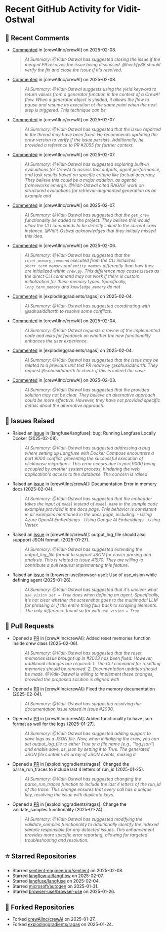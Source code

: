 # Recent GitHub Activity for Vidit-Ostwal

## 💬 Recent Comments
- [Commented](https://github.com/crewAIInc/crewAI/issues/2023#issuecomment-2644717512) in [crewAIInc/crewAI] on 2025-02-08.
  > *AI Summary: @Vidit-Ostwal has suggested closing the issue if the merged PR resolves the issue being discussed. @heckfy88 should verify the fix and close the issue if it's resolved.*
- [Commented](https://github.com/crewAIInc/crewAI/issues/2025#issuecomment-2644714108) in [crewAIInc/crewAI] on 2025-02-08.
  > *AI Summary: @Vidit-Ostwal suggests using the yield keyword to return values from a generator function in the context of a CrewAI flow. When a generator object is yielded, it allows the flow to pause and resume its execution at the same point when the next step is triggered. This technique can be*
- [Commented](https://github.com/crewAIInc/crewAI/issues/2055#issuecomment-2643704539) in [crewAIInc/crewAI] on 2025-02-07.
  > *AI Summary: @Vidit-Ostwal has suggested that the issue reported in the thread may have been fixed. He recommends updating the crew version to verify if the issue persists. Additionally, he provided a reference to PR #2055 for further context.*
- [Commented](https://github.com/crewAIInc/crewAI/pull/2047#issuecomment-2643616523) in [crewAIInc/crewAI] on 2025-02-07.
  > *AI Summary: @Vidit-Ostwal has suggested exploring built-in evaluations for CrewAI to assess tool outputs, agent performance, and task results based on specific criteria like factual accuracy. They believe this could be a major addition, as agentic frameworks emerge. @Vidit-Ostwal cited RAGAS' work on structured evaluations for retrieval-augmented generation as an example and*
- [Commented](https://github.com/crewAIInc/crewAI/pull/2047#issuecomment-2641883649) in [crewAIInc/crewAI] on 2025-02-07.
  > *AI Summary: @Vidit-Ostwal has suggested that the `get_crew` functionality be added to the project. They believe this would allow the CLI commands to be directly linked to the current crew instance. @Vidit-Ostwal acknowledges that they initially missed this idea.*
- [Commented](https://github.com/crewAIInc/crewAI/issues/2023#issuecomment-2640720257) in [crewAIInc/crewAI] on 2025-02-06.
  > *AI Summary: @Vidit-Ostwal has suggested that the `reset_memory_command` executed from the CLI initializes `short_term_memory` and `entity_memory` differently than how they are initialized within `crew.py`. This difference may cause issues as the direct CLI command may not work if there is custom initialization for these memory types. Specifically, `long_term_memory` and `knowledge_memory` do not*
- [Commented](https://github.com/explodinggradients/ragas/pull/1880#issuecomment-2634875873) in [explodinggradients/ragas] on 2025-02-04.
  > *AI Summary: @Vidit-Ostwal has suggested coordinating with @sahusiddharth to resolve some conflicts.*
- [Commented](https://github.com/crewAIInc/crewAI/pull/1985#issuecomment-2634692022) in [crewAIInc/crewAI] on 2025-02-04.
  > *AI Summary: @Vidit-Ostwal requests a review of the implemented code and asks for feedback on whether the new functionality enhances the user experience.*
- [Commented](https://github.com/explodinggradients/ragas/pull/1880#issuecomment-2634530854) in [explodinggradients/ragas] on 2025-02-04.
  > *AI Summary: @Vidit-Ostwal has suggested that the issue may be related to a previous unit test PR made by @sahusiddharth. They request @sahusiddharth to check if this is indeed the case.*
- [Commented](https://github.com/crewAIInc/crewAI/issues/2025#issuecomment-2631615412) in [crewAIInc/crewAI] on 2025-02-03.
  > *AI Summary: @Vidit-Ostwal has suggested that the provided solution may not be clear. They believe an alternative approach could be more effective. However, they have not provided specific details about the alternative approach.*

## 🐛 Issues Raised
- Raised an [issue](https://github.com/langfuse/langfuse/issues/5432) in [langfuse/langfuse]: bug: Running Langfuse Locally Dcoker (2025-02-08).
  > *AI Summary: @Vidit-Ostwal has suggested addressing a bug where setting up Langfuse with Docker Compose encounters a port 9000 conflict, preventing the successful execution of clickhouse migrations. This error occurs due to port 9000 being occupied by another system process, hindering the web application's access to the database. The concern is raised*
- Raised an [issue](https://github.com/crewAIInc/crewAI/issues/2030) in [crewAIInc/crewAI]: Documentation Error in memory docs (2025-02-04).
  > *AI Summary: @Vidit-Ostwal has suggested that the embedder takes the input of `model` instead of `model_name` in the sample code examples provided in the docs page. This behavior is consistent in all examples mentioned in the docs page, including: - Using Azure OpenAI Embeddings - Using Google AI Embeddings - Using Vertex*
- Raised an [issue](https://github.com/crewAIInc/crewAI/issues/1984) in [crewAIInc/crewAI]: output_log_file should also suppport JSON format. (2025-01-27).
  > *AI Summary: @Vidit-Ostwal has suggested extending the output_log_file format to support JSON for easier parsing and analysis. This is related to issue #1970. They are willing to contribute a pull request implementing this feature.*
- Raised an [issue](https://github.com/browser-use/browser-use/issues/407) in [browser-use/browser-use]: Use of use_vision while defining agent (2025-01-26).
  > *AI Summary: @Vidit-Ostwal has suggested that it's unclear what `use_vision set = True` does when defining an agent. Specifically, it's not clear whether the screenshot goes to the multimodal LLM for phrasing or if the entire thing falls back to scraping elements. The only difference found so far with `use_vision = True`*

## 🚀 Pull Requests
- Opened a [PR](https://github.com/crewAIInc/crewAI/pull/2047) in [crewAIInc/crewAI]: Added reset memories function inside crew class (2025-02-06).
  > *AI Summary: @Vidit-Ostwal has suggested that the reset memories issue brought up in #2023 has been fixed. However, additional changes are required: 1. The CLI command for resetting memories should be removed. 2. Documentation updates should be made. @Vidit-Ostwal is willing to implement these changes, provided the proposed solution is aligned with*
- Opened a [PR](https://github.com/crewAIInc/crewAI/pull/2031) in [crewAIInc/crewAI]: Fixed the memory documentation (2025-02-04).
  > *AI Summary: @Vidit-Ostwal has suggested resolving the documentation issue raised in issue #2030.*
- Opened a [PR](https://github.com/crewAIInc/crewAI/pull/1985) in [crewAIInc/crewAI]: Added functionality to have json format as well for the logs (2025-01-27).
  > *AI Summary: @Vidit-Ostwal has suggested adding support to save logs as a JSON file. Now, when initializing the crew, you can set output_log_file to either True or a file name (e.g., "log.json") and enable save_as_json by setting it to True. The generated JSON file contains an array of JSON events, making it*
- Opened a [PR](https://github.com/explodinggradients/ragas/pull/1880) in [explodinggradients/ragas]: Changed the parse_run_traces to include last 4 letters of run_id (2025-01-25).
  > *AI Summary: @Vidit-Ostwal has suggested changing the parse_run_traces function to include the last 4 letters of the run_id of the trace. This change ensures that every call has a unique key, resolving the issue with duplicate keys.*
- Opened a [PR](https://github.com/explodinggradients/ragas/pull/1879) in [explodinggradients/ragas]: Change the validate_samples functionality (2025-01-24).
  > *AI Summary: @Vidit-Ostwal has suggested modifying the validate_samples functionality to additionally identify the indexed sample responsible for any detected issues. This enhancement provides more specific error reporting, allowing for targeted troubleshooting and resolution.*

## ⭐ Starred Repositories
- Starred [sentient-engineering/sentient](https://github.com/sentient-engineering/sentient) on 2025-02-08.
- Starred [langflow-ai/langflow](https://github.com/langflow-ai/langflow) on 2025-02-07.
- Starred [langfuse/langfuse](https://github.com/langfuse/langfuse) on 2025-02-04.
- Starred [microsoft/autogen](https://github.com/microsoft/autogen) on 2025-01-31.
- Starred [browser-use/browser-use](https://github.com/browser-use/browser-use) on 2025-01-26.

## 🍴 Forked Repositories
- Forked [crewAIInc/crewAI](https://github.com/Vidit-Ostwal/crewAI) on 2025-01-27.
- Forked [explodinggradients/ragas](https://github.com/Vidit-Ostwal/ragas) on 2025-01-24.
